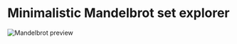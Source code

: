 # Minimalistic Mandelbrot set explorer

![Mandelbrot preview](https://github.com/CodeSimcoe/https://github.com/CodeSimcoe/MandelbrotFx/blob/main/picture.png?raw=true)